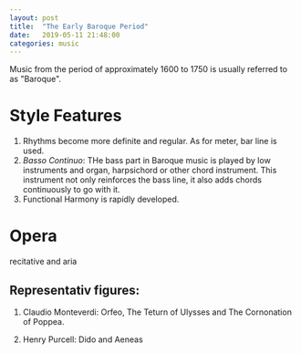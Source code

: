 ```yaml
---
layout: post
title:  "The Early Baroque Period"
date:   2019-05-11 21:48:00
categories: music
---
```


Music from the period of approximately 1600 to 1750 is usually referred to as "Baroque".

# Style Features 

1. Rhythms become more definite and regular. As for meter, bar line is used. 
2. *Basso Continuo*: THe bass part in Baroque music is played by low instruments and organ, harpsichord or other chord instrument. This instrument not only reinforces the bass line, it also adds chords continuously to go with it.
3. Functional Harmony is rapidly developed.

# Opera

recitative and aria

## Representativ figures: 

1. Claudio Monteverdi: Orfeo, The Teturn of Ulysses and The Cornonation of Poppea.

2. Henry Purcell: Dido and Aeneas